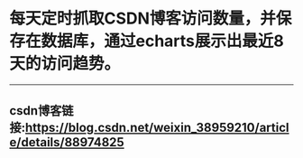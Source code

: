 <!DOCTYPE html>
<html>
	<head>
		<meta charset="UTF-8">
	</head>
	<body>
		<h1>每天定时抓取CSDN博客访问数量，并保存在数据库，通过echarts展示出最近8天的访问趋势。</h1>
	</body>
	<hr />
	<h2>csdn博客链接:<a href="https://blog.csdn.net/weixin_38959210/article/details/88974825">https://blog.csdn.net/weixin_38959210/article/details/88974825</a></h2> 
</html>
